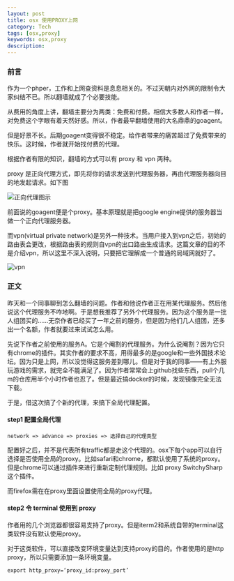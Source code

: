 ```yaml
---
layout: post                                   
title: osx 使用PROXY上网
category: Tech
tags: [osx,proxy]
keywords: osx,proxy
description: 
---
```


### 前言
作为一个phper，工作和上网查资料是息息相关的。不过天朝内对外网的限制令大家纠结不已。所以翻墙就成了个必要技能。

从费用的角度上讲，翻墙主要分为两类：免费和付费。相信大多数人和作者一样，对免费这个字眼有着天然好感。所以，作者最早翻墙使用的大名鼎鼎的goagent。

但是好景不长。后期goagent变得很不稳定。给作者带来的痛苦超过了免费带来的快乐。这时候，作者就开始找付费的代理。

根据作者有限的知识，翻墙的方式可以有 proxy 和 vpn 两种。

proxy 是正向代理方式，即先将你的请求发送到代理服务器，再由代理服务器向目的地发起请求。如下图

![正向代理图示](http://going1000sblog-image.stor.sinaapp.com/forward_proxy.png)

前面说的goagent便是个proxy。基本原理就是把google engine提供的服务器当做一个正向代理服务器。

而vpn(virtual private network)是另外一种技术。当用户接入到vpn之后，初始的路由表会更改，根据路由表的规则自vpn的出口路由生成请求。这篇文章的目的不是介绍vpn，所以这里不深入说明，只要把它理解成一个普通的局域网就好了。

![vpn](http://going1000sblog-image.stor.sinaapp.com/vpn.png)

### 正文
昨天和一个同事聊到怎么翻墙的问题。作者和他说作者正在用某代理服务。然后他说这个代理服务不咋地啊。于是想我推荐了另外个代理服务。因为这个服务是一批人组团买的……无奈作者已经买了一年之前的服务，但是因为他们几人组团，还多出一个名额，作者就要过来试试怎么用。

先说下作者之前使用的服务A。它是个阉割的代理服务。为什么说阉割？因为它只有chrome的插件。其实作者的要求不高，用得最多的是google和一些外国技术论坛。因为只是上网，所以没觉得这服务差到哪儿。但是对于我的同事——有上外服玩游戏的需求，就完全不能满足了。因为作者常常会上github找些东西，pull个几m的仓库用半个小时作者也忍了。但是最近搞docker的时候，发现镜像完全无法下载。

于是，借这次搞了个新的代理，来搞下全局代理配置。

#### step1 配置全局代理

    network => advance => proxies => 选择自己的代理类型

配置好之后，并不是代表所有traffic都是走这个代理的。osx下每个app可以自行选择是否使用全局的proxy。比如safari和chrome，都默认使用了系统的proxy。但是chrome可以通过插件来进行重新定制代理规则。比如 proxy SwitchySharp 这个插件。

而firefox需在在proxy里面设置使用全局的proxy代理。

#### step2 令 terminal 使用到 proxy

作者用的几个浏览器都很容易支持了proxy。但是iterm2和系统自带的terminal这类软件没有默认使用proxy。

对于这类软件，可以直接改变环境变量达到支持proxy的目的。作者使用的是http proxy，所以只需要添加一条环境变量。

    export http_proxy=‘proxy_id:proxy_port’
